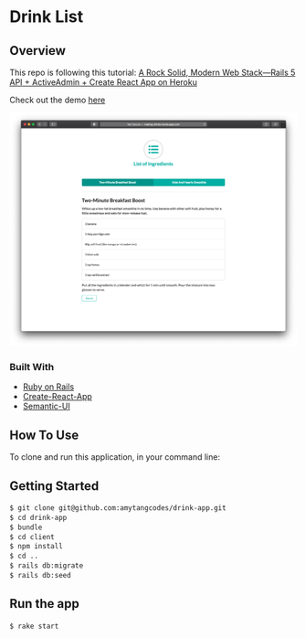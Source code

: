 # Drink List

## Overview

This repo is following this tutorial: [A Rock Solid, Modern Web Stack—Rails 5 API + ActiveAdmin + Create React App on Heroku](https://blog.heroku.com/a-rock-solid-modern-web-stack)

Check out the demo [here](https://making-drinks.herokuapp.com)

![Alt text](/screenshot.png "Making Drinks")

### Built With

- [Ruby on Rails](https://rubyonrails.org/)
- [Create-React-App](https://github.com/facebook/create-react-app)
- [Semantic-UI](https://semantic-ui.com/)

## How To Use

To clone and run this application, in your command line:

## Getting Started

```bash
$ git clone git@github.com:amytangcodes/drink-app.git
$ cd drink-app
$ bundle
$ cd client
$ npm install
$ cd ..
$ rails db:migrate
$ rails db:seed
```

## Run the app

```bash
$ rake start
```

